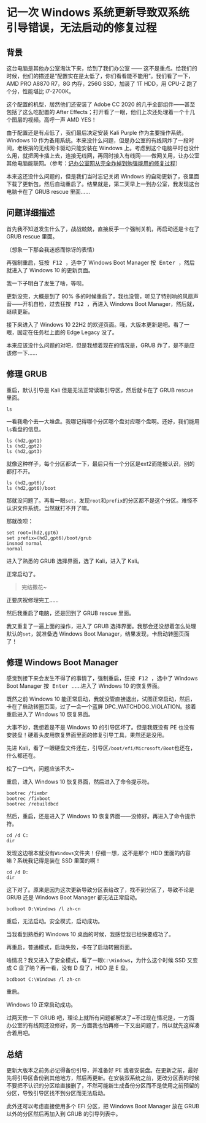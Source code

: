 # 记一次 Windows 系统更新导致双系统引导错误，无法启动的修复过程

## 背景

这台电脑是其他办公室淘汰下来，给到了我们办公室 —— 这不是重点。给我们的时候，他们的描述是“配置实在是太低了，你们看看能不能用”。我们看了一下，AMD PRO A8870 R7，8G 内存，256G SSD，加装了 1T HDD，用 CPU-Z 跑了个分，性能堪比 i7-2700K。

这个配置的机型，居然他们还安装了 Adobe CC 2020 的几乎全部组件——甚至包括了这么吃配置的 After Effects；打开看了一眼，他们上次还处理着一个十几个图层的视频。高呼一声 AMD YES！

由于配置还是有点低了，我们最后决定安装 Kali Purple 作为主要操作系统，Windows 10 作为备用系统。本来没什么问题，但是办公室的有线网炸了一段时间，老板捐的无线网卡驱动只能安装在 Windows 上。考虑到这个电脑平时也没什么用，就把网卡插上去，连接无线网，再同时接入有线网——做网关用，让办公室其他电脑能联网。（参考：[记办公室网从完全炸掉到勉强能用的修复过程](https://szw0407.github.io/2023/11/17/%E8%AE%B0%E5%8A%9E%E5%85%AC%E5%AE%A4%E7%BD%91%E4%BB%8E%E5%AE%8C%E5%85%A8%E7%82%B8%E6%8E%89%E5%88%B0%E5%8B%89%E5%BC%BA%E8%83%BD%E7%94%A8%E7%9A%84%E4%BF%AE%E5%A4%8D%E8%BF%87%E7%A8%8B/)）

本来这还没什么问题的，但是我们当时忘记关闭 Windows 的自动更新了，夜里面下载了更新包，然后自动重启了。结果就是，第二天早上一到办公室，我发现这台电脑卡在了 GRUB rescue 里面……

## 问题详细描述

首先我不知道发生什么了，战战兢兢，直接反手一个强制关机，再启动还是卡在了 GRUB rescue 里面。

（想象一下那会我迷惑而惊讶的表情）

再强制重启，狂按<kbd> F12 </kbd>，选中了 Windows Boot Manager 按<kbd> Enter </kbd>，然后就进入了 Windows 10 的更新页面。

我一下子明白了发生了啥，等呗。

更新没完，大概是到了 90% 多的时候重启了，我也没管，听见了特别响的风扇声音——开机自检，过去狂按<kbd> F12 </kbd>，再进入 Windows Boot Manager，然后就，继续更新。

接下来进入了 Windows 10 22H2 的欢迎页面。哦，大版本更新是吧。看了一眼，固定在任务栏上面的 Edge Legacy 没了。

本来应该没什么问题的对吧，但是我想着现在的情况是，GRUB 炸了，是不是应该修一下……

## 修理 GRUB

重启，默认引导是 Kali 但是无法正常读取引导区，然后就卡在了 GRUB rescue 里面。

```shell
ls
```

一看我嘞个去一大堆盘。我哪记得哪个分区哪个盘对应哪个盘啊。还好，我们能用`ls`看盘的信息。

```shell
ls (hd2,gpt1)
ls (hd2,gpt2)
ls (hd2,gpt3)
```

就像这种样子，每个分区都试一下，最后只有一个分区是ext2而能被认识，别的都打不开。

```shell
ls (hd2,gpt6)/
ls (hd2,gpt6)/boot
```

那就没问题了。再看一眼`set`，发现`root`和`prefix`的分区都不是这个分区。难怪不认识文件系统，当然就打不开了嘛。

那就改呗：

```shell
set root=(hd2,gpt6)
set prefix=(hd2,gpt6)/boot/grub
insmod normal
normal
```

进入了熟悉的 GRUB 选择界面，选了 Kali，进入了 Kali。

正常启动了。

> 完结撒花~

正要庆祝修理完工……

然后我重启了电脑，还是回到了 GRUB rescue 里面。

我又重复了一遍上面的操作，进入了 GRUB 选择界面。我那会还没想着怎么处理默认的`set`，就准备选 Windows Boot Manager，结果发现，卡启动转圈页面了！

## 修理 Windows Boot Manager

感觉到接下来会发生不得了的事情了，强制重启，狂按<kbd> F12 </kbd>，选中了 Windows Boot Manager 按<kbd> Enter </kbd>……进入了 Windows 10 的恢复界面。

既然之前 Windows 10 能正常启动，我就没管直接退出，试图正常启动，然后，卡在了启动转圈页面，过了一会一个蓝屏 DPC_WATCHDOG_VIOLATION。接着重启进入了 Windows 10 恢复界面。

大事不妙，我想着是不是 Windows 10 的引导区坏了。但是我既没有 PE 也没有安装盘！硬着头皮用恢复界面里面的修复引导工具，果然还是没用。

先进 Kali，看了一眼硬盘文件还在，引导区`/boot/efi/Microsoft/Boot`也还在，什么都还在。

松了一口气，问题应该不大~

重启，进入 Windows 10 恢复界面，然后进入了命令提示符。

```batch
bootrec /fixmbr
bootrec /fixboot
bootrec /rebuildbcd
```

然后，重启，还是进入了 Windows 10 恢复界面——没修好。再进入了命令提示符。

```batch
cd /d C:
dir
```

发现这边根本就没有`Windows`文件夹！仔细一想，这不是那个 HDD 里面的内容嘛？系统我记得是装在 SSD 里面的啊！

```batch
cd /d D:
dir
```

这下对了。原来是因为这次更新导致分区表给改了，找不到分区了，导致不论是 GRUB 还是 Windows Boot Manager 都无法正常启动。

```batch
bcdboot D:\Windows /l zh-cn
```

重启，无法启动。安全模式，启动成功。

当我看到熟悉的 Windows 10 桌面的时候，我感觉我已经快要成功了。

再重启，普通模式，启动失败，卡在了启动转圈页面。

啥情况？我又进入了安全模式，看了一眼`C:\Windows`，为什么这个时候 SSD 又变成 C 盘了呐？再一看，没有 D 盘了，HDD 是 E 盘。

```batch
bcdboot C:\Windows /l zh-cn
```

重启。

Windows 10 正常启动成功。

过两天修一下 GRUB 吧，理论上就所有问题都解决了~不过现在情况是，一方面办公室的有线网还没修好，另一方面我也怕再修一下又出问题了，所以就先这样凑合着用吧。

## 总结

更新大版本之前务必记得备份引导，并准备好 PE 或者安装盘。在更新之前，最好先将引导区备份到其他地方，然后再更新。在安装双系统之前，更改分区表的时候不要把不认识的分区给直接删了，不然可能新生成备份分区而不是使用之前预留的分区，导致引导区找不到分区而无法启动。

此外还可以考虑直接使用多个 EFI 分区，把 Windows Boot Manager 放在 GRUB 以外的分区然后再加入到 GRUB 的引导列表中。

